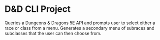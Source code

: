 # D&D CLI Project

Queries a Dungeons & Dragons 5E API and prompts user to select either a race or class from a menu. Generates a secondary menu of subraces and subclasses that the user can then choose from.
